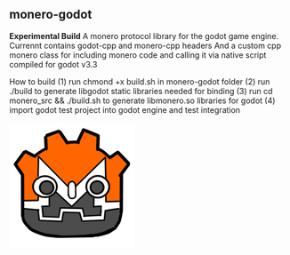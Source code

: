 ## monero-godot

**Experimental Build**
A monero protocol library for the godot game engine. Currennt contains godot-cpp and monero-cpp headers
And a custom cpp monero class for including monero code and calling it via native script
compiled for godot v3.3

How to build
(1) run chmond +x build.sh in monero-godot folder
(2) run ./build to generate libgodot static libraries needed for binding
(3) run cd monero_src && ./build.sh to generate libmonero.so libraries for godot
(4) import godot test project into godot engine and test integration



![Screenshot](https://github.com/Sam2much96/monero-godot/blob/main/monero-godot%20logo.png)

